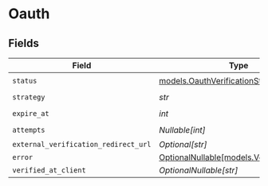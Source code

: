 # Oauth


## Fields

| Field                                                                        | Type                                                                         | Required                                                                     | Description                                                                  | Example                                                                      |
| ---------------------------------------------------------------------------- | ---------------------------------------------------------------------------- | ---------------------------------------------------------------------------- | ---------------------------------------------------------------------------- | ---------------------------------------------------------------------------- |
| `status`                                                                     | [models.OauthVerificationStatus](../models/oauthverificationstatus.md)       | :heavy_check_mark:                                                           | N/A                                                                          | verified                                                                     |
| `strategy`                                                                   | *str*                                                                        | :heavy_check_mark:                                                           | N/A                                                                          | oauth_google                                                                 |
| `expire_at`                                                                  | *int*                                                                        | :heavy_check_mark:                                                           | N/A                                                                          | 1615462399                                                                   |
| `attempts`                                                                   | *Nullable[int]*                                                              | :heavy_check_mark:                                                           | N/A                                                                          | 1                                                                            |
| `external_verification_redirect_url`                                         | *Optional[str]*                                                              | :heavy_minus_sign:                                                           | N/A                                                                          | https://oauth.google.com/verify                                              |
| `error`                                                                      | [OptionalNullable[models.VerificationError]](../models/verificationerror.md) | :heavy_minus_sign:                                                           | N/A                                                                          | <nil>                                                                        |
| `verified_at_client`                                                         | *OptionalNullable[str]*                                                      | :heavy_minus_sign:                                                           | N/A                                                                          |                                                                              |